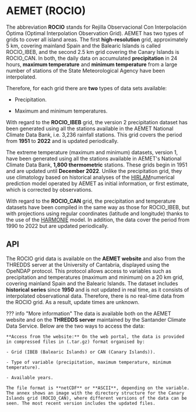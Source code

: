 # AEMET (ROCIO)

The abbreviation **ROCIO** stands for Rejilla Observacional Con Interpolación Óptima (Optimal Interpolation Observation Grid). AEMET has two types of grids to cover all island areas. The first **high-resolution** grid, approximately 5 km, covering mainland Spain and the Balearic Islands is called ROCIO_IBEB, and the second 2.5 km grid covering the Canary Islands is ROCIO_CAN. In both, the daily data on accumulated **precipitation** in 24 hours, **maximum temperature** and **minimum temperature** from a large number of stations of the State Meteorological Agency have been interpolated.   

Therefore, for each grid there are **two** types of data sets available:  

- Precipitation. 

- Maximum and minimum temperatures. 

With regard to the **ROCIO_IBEB** grid, the version 2 precipitation dataset has been generated using all the stations available in the AEMET National Climate Data Bank, i.e. 3,236 rainfall stations. This grid covers the period from **1951** to **2022** and is updated periodically.  

The extreme temperature (maximum and minimum) datasets, version 1, have been generated using all the stations available in AEMET's National Climate Data Bank, **1,800 thermometric** stations. These grids begin in 1951 and are updated until **December 2022**. Unlike the precipitation grid, they use climatology based on historical analyses of the [HIRLAM](https://www.aemet.es/es/idi/prediccion/prediccion_numerica)numerical prediction model operated by AEMET as initial information, or first estimate, which is corrected by observations.  

With regard to the **ROCIO_CAN** grid, the precipitation and temperature datasets have been compiled in the same way as those for ROCIO_IBEB, but with projections using regular coordinates (latitude and longitude) thanks to the use of the [HARMONIE](https://www.aemet.es/es/eltiempo/prediccion/modelosnumericos/harmonie_arome) model. In addition, the data cover the period from 1990 to 2022 but are updated periodically.  

## API
The ROCIO grid data is available on the **AEMET website** and also from the THREDDS server at the University of Cantabria, displayed using the OpeNDAP protocol. This protocol allows access to variables such as precipitation and temperatures (maximum and minimum) on a 20 km grid, covering mainland Spain and the Balearic Islands. The dataset includes **historical series** since **1950** and is not updated in real time, as it consists of interpolated observational data. Therefore, there is no real-time data from the ROCIO grid. As a result, update times are unknown. 

??? info "More information"
    The data is available both on the AEMET website and on the **THREDDS server** maintained by the Santander Climate Data Service. Below are the two ways to access the data:

    **Access from the website:** On the web portal, the data is provided in compressed files in (.tar.gz) format organised by: 

    - Grid (IBEB (Balearic Islands) or CAN (Canary Islands)).

    - Type of variable (precipitation, maximum temperature, minimum temperature).

    - Available years. 

    The file format is **netCDF** or **ASCII**, depending on the variable. The annex shows an image with the directory structure for the Canary Islands grid (ROCIO_CAN), where different versions of the data can be seen. The most recent version includes the updated files. 

